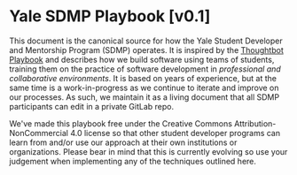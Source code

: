 # Yale SDMP Playbook [v0.1]

This document is the canonical source for how the Yale Student Developer and Mentorship Program (SDMP) operates. It is inspired by the [Thoughtbot Playbook](https://thoughtbot.com/playbook) and describes how we build software using teams of students, training them on the practice of software development in _professional and collaborative environments_. It is based on years of experience, but at the same time is a work-in-progress as we continue to iterate and improve on our processes. As such, we maintain it as a living document that all SDMP participants can edit in a private GitLab repo.

We've made this playbook free under the Creative Commons Attribution-NonCommercial 4.0 license so that other student developer programs can learn from and/or use our approach at their own institutions or organizations. Please bear in mind that this is currently evolving so use your judgement when implementing any of the techniques outlined here.
